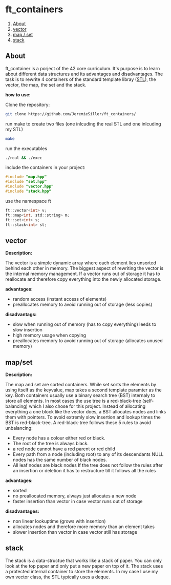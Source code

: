 # ft_containers

1. [About](#about)
2. [vector](#vector)
3. [map / set](#map/set)
4. [stack](#stack)

## About
ft_container is a porject of the 42 core curriculum. It's purpose is to learn about different data structures and its advantages and disadvantages.
The task is to rewrite 4 containers of the standard template libray ([STL]), the vector, the map, the set and the stack.

**how to use:**

Clone the repository:
```bash
git clone https://github.com/JeremieSiller/ft_containers/
```
run make to create two files (one inlcuding the real STL and one inlcuding my STL)
```bash
make
```
run the executables
```bash
./real && ./exec
```
include the containers in your project:
```c
#include "map.hpp"
#include "set.hpp"
#include "vector.hpp"
#include "stack.hpp"
```
use the namespace ft
```c
ft::vector<int> v;
ft::map<int, std::string> m;
ft::set<int> s;
ft::stack<int> st;
```

## vector
**Description:**

The vector is a simple dynamic array where each element lies unsorted behind each other in memory.
The biggest aspect of rewriting the vector is the internal memory management. If a vector runs out of storage it has to reallocate and 
therefore copy everything into the newly allocated storage.

**advantages:**
- random access (instant access of elements)
- preallocates memory to avoid running out of storage (less copies)

**disadvantags:**
- slow when running out of memory (has to copy everything) leeds to slow insertion
- high memory usage when copying
- preallocates memory to avoid running out of storage (allocates unused memory)

## map/set 

**Description:**

The map and set are sorted containers. While set sorts the elements by using itself as the keyvalue, map takes a second template paramter as the key.
Both containers usually use a binary search tree (BST) internaly to store all elements. In most cases the use tree is a red-black-tree (self-balancing) which I
also chose for this project.
Instead of allocating everything a one block like the vector does, a BST allocates nodes and links them with pointers. To avoid extremly slow insertion and lookup
times the BST is red-black-tree. A red-black-tree follows these 5 rules to avoid unbalancing:
- Every node has a colour either red or black.
- The root of the tree is always black.
- a red node cannot have a red parent or red child
- Every path from a node (including root) to any of its descendants NULL nodes has the same number of black nodes.
- All leaf nodes are black nodes
If the tree does not follow the rules after an insertion or deletion it has to restructure till it follows all the rules

**advantages:**
- sorted
- no preallocated memory, always just allocates a new node
- faster insertion than vector in case vector runs out of storage

**disadvantages:**
- non linear lookuptime (grows with insertion)
- allocates nodes and therefore more memory than an element takes
- slower insertion than vector in case vector still has storage

## stack

The stack is a data-structue that works like a stack of paper. You can only look at the top paper and only put a new paper on top of it. 
The stack uses a protected internal container to store the elements. In my case I use my own vector class, the STL typically uses a deque.

[STL]: https://en.wikipedia.org/wiki/Standard_Template_Library
